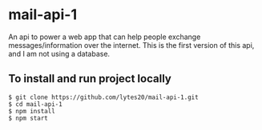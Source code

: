 # mail-api-1

An api to power a web app that can help people exchange messages/information over the internet. This is the first version of this api, and I am not using a database.

## To install and run project locally

    $ git clone https://github.com/lytes20/mail-api-1.git
    $ cd mail-api-1
    $ npm install
    $ npm start
